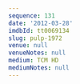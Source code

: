 ```yaml
---
sequence: 131
date: '2012-03-28'
imdbId: tt0069134
slug: pulp-1972
venue: null
venueNotes: null
medium: TCM HD
mediumNotes: null
---
```


